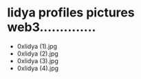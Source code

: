 # lidya profiles pictures web3..............
- 0xlidya (1).jpg
- 0xlidya (2).jpg
- 0xlidya (3).jpg
- 0xlidya (4).jpg
